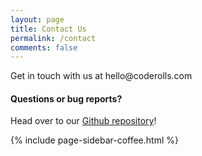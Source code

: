 ```yaml
---
layout: page
title: Contact Us
permalink: /contact
comments: false
---
```


<div class="row justify-content-between">
<div class="col-md-8 pr-5">

<p>Get in touch with us at <span class="spoiler">hello@coderolls.com</span></p>

<h4>Questions or bug reports?</h4>

<p>Head over to our <a href="https://github.com/coderolls/coderolls.github.io">Github repository</a>!</p>

</div>


<div class="col-md-4">

{% include page-sidebar-coffee.html %}
</div>
</div>
